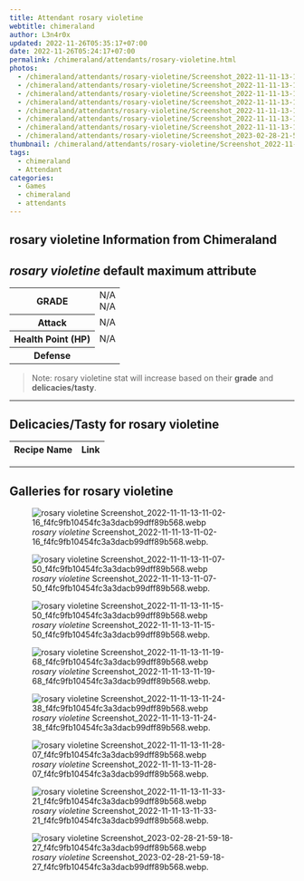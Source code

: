 ```yaml
---
title: Attendant rosary violetine
webtitle: chimeraland
author: L3n4r0x
updated: 2022-11-26T05:35:17+07:00
date: 2022-11-26T05:24:17+07:00
permalink: /chimeraland/attendants/rosary-violetine.html
photos:
  - /chimeraland/attendants/rosary-violetine/Screenshot_2022-11-11-13-11-02-16_f4fc9fb10454fc3a3dacb99dff89b568.webp
  - /chimeraland/attendants/rosary-violetine/Screenshot_2022-11-11-13-11-07-50_f4fc9fb10454fc3a3dacb99dff89b568.webp
  - /chimeraland/attendants/rosary-violetine/Screenshot_2022-11-11-13-11-15-50_f4fc9fb10454fc3a3dacb99dff89b568.webp
  - /chimeraland/attendants/rosary-violetine/Screenshot_2022-11-11-13-11-19-68_f4fc9fb10454fc3a3dacb99dff89b568.webp
  - /chimeraland/attendants/rosary-violetine/Screenshot_2022-11-11-13-11-24-38_f4fc9fb10454fc3a3dacb99dff89b568.webp
  - /chimeraland/attendants/rosary-violetine/Screenshot_2022-11-11-13-11-28-07_f4fc9fb10454fc3a3dacb99dff89b568.webp
  - /chimeraland/attendants/rosary-violetine/Screenshot_2022-11-11-13-11-33-21_f4fc9fb10454fc3a3dacb99dff89b568.webp
  - /chimeraland/attendants/rosary-violetine/Screenshot_2023-02-28-21-59-18-27_f4fc9fb10454fc3a3dacb99dff89b568.webp
thumbnail: /chimeraland/attendants/rosary-violetine/Screenshot_2022-11-11-13-11-02-16_f4fc9fb10454fc3a3dacb99dff89b568.webp
tags:
  - chimeraland
  - Attendant
categories:
  - Games
  - chimeraland
  - attendants
---
```


<link
  rel="stylesheet"
  href="https://rawcdn.githack.com/dimaslanjaka/Web-Manajemen/870a349/css/bootstrap-5-3-0-alpha3-wrapper.css"
/>
<section id="bootstrap-wrapper">
  <div data-bs-theme="dark">
    <h2>rosary violetine Information from Chimeraland</h2>
    <h2 id="attribute"><i>rosary violetine</i> default maximum attribute</h2>
    <div class="row">
      <div class="col mb-2">
        <div class="card">
          <div class="card-body">
            <table>
              <tr>
                <th>GRADE</th>
                <td>N/A <br />N/A</td>
              </tr>
              <tr>
                <th>Attack</th>
                <td>N/A</td>
              </tr>
              <tr>
                <th>Health Point (HP)</th>
                <td>N/A</td>
              </tr>
              <tr>
                <th>Defense</th>
                <td></td>
              </tr>
            </table>
          </div>
        </div>
      </div>
    </div>
    <blockquote>
      Note: rosary violetine stat will increase based on their <b>grade</b> and
      <b>delicacies/tasty</b>.
    </blockquote>
    <hr />
    <h2 id="delicacies">Delicacies/Tasty for rosary violetine</h2>
    <div class="card">
      <div class="card-body">
        <div class="table-responsive">
          <table class="table table-striped">
            <thead>
              <tr>
                <th>Recipe Name</th>
                <th>Link</th>
              </tr>
            </thead>
            <tbody></tbody>
          </table>
        </div>
      </div>
    </div>
    <hr />
    <div id="gallery">
      <h2>Galleries for rosary violetine</h2>
      <div class="row">
        <div class="col-lg-6 col-12">
          <figure>
            <img
              src="https://www.webmanajemen.com/chimeraland/attendants/rosary-violetine/Screenshot_2022-11-11-13-11-02-16_f4fc9fb10454fc3a3dacb99dff89b568.webp"
              alt="rosary violetine Screenshot_2022-11-11-13-11-02-16_f4fc9fb10454fc3a3dacb99dff89b568.webp"
            />
            <figcaption>
              <i>rosary violetine</i>
              Screenshot_2022-11-11-13-11-02-16_f4fc9fb10454fc3a3dacb99dff89b568.webp.
            </figcaption>
          </figure>
        </div>
        <div class="col-lg-6 col-12">
          <figure>
            <img
              src="https://www.webmanajemen.com/chimeraland/attendants/rosary-violetine/Screenshot_2022-11-11-13-11-07-50_f4fc9fb10454fc3a3dacb99dff89b568.webp"
              alt="rosary violetine Screenshot_2022-11-11-13-11-07-50_f4fc9fb10454fc3a3dacb99dff89b568.webp"
            />
            <figcaption>
              <i>rosary violetine</i>
              Screenshot_2022-11-11-13-11-07-50_f4fc9fb10454fc3a3dacb99dff89b568.webp.
            </figcaption>
          </figure>
        </div>
        <div class="col-lg-6 col-12">
          <figure>
            <img
              src="https://www.webmanajemen.com/chimeraland/attendants/rosary-violetine/Screenshot_2022-11-11-13-11-15-50_f4fc9fb10454fc3a3dacb99dff89b568.webp"
              alt="rosary violetine Screenshot_2022-11-11-13-11-15-50_f4fc9fb10454fc3a3dacb99dff89b568.webp"
            />
            <figcaption>
              <i>rosary violetine</i>
              Screenshot_2022-11-11-13-11-15-50_f4fc9fb10454fc3a3dacb99dff89b568.webp.
            </figcaption>
          </figure>
        </div>
        <div class="col-lg-6 col-12">
          <figure>
            <img
              src="https://www.webmanajemen.com/chimeraland/attendants/rosary-violetine/Screenshot_2022-11-11-13-11-19-68_f4fc9fb10454fc3a3dacb99dff89b568.webp"
              alt="rosary violetine Screenshot_2022-11-11-13-11-19-68_f4fc9fb10454fc3a3dacb99dff89b568.webp"
            />
            <figcaption>
              <i>rosary violetine</i>
              Screenshot_2022-11-11-13-11-19-68_f4fc9fb10454fc3a3dacb99dff89b568.webp.
            </figcaption>
          </figure>
        </div>
        <div class="col-lg-6 col-12">
          <figure>
            <img
              src="https://www.webmanajemen.com/chimeraland/attendants/rosary-violetine/Screenshot_2022-11-11-13-11-24-38_f4fc9fb10454fc3a3dacb99dff89b568.webp"
              alt="rosary violetine Screenshot_2022-11-11-13-11-24-38_f4fc9fb10454fc3a3dacb99dff89b568.webp"
            />
            <figcaption>
              <i>rosary violetine</i>
              Screenshot_2022-11-11-13-11-24-38_f4fc9fb10454fc3a3dacb99dff89b568.webp.
            </figcaption>
          </figure>
        </div>
        <div class="col-lg-6 col-12">
          <figure>
            <img
              src="https://www.webmanajemen.com/chimeraland/attendants/rosary-violetine/Screenshot_2022-11-11-13-11-28-07_f4fc9fb10454fc3a3dacb99dff89b568.webp"
              alt="rosary violetine Screenshot_2022-11-11-13-11-28-07_f4fc9fb10454fc3a3dacb99dff89b568.webp"
            />
            <figcaption>
              <i>rosary violetine</i>
              Screenshot_2022-11-11-13-11-28-07_f4fc9fb10454fc3a3dacb99dff89b568.webp.
            </figcaption>
          </figure>
        </div>
        <div class="col-lg-6 col-12">
          <figure>
            <img
              src="https://www.webmanajemen.com/chimeraland/attendants/rosary-violetine/Screenshot_2022-11-11-13-11-33-21_f4fc9fb10454fc3a3dacb99dff89b568.webp"
              alt="rosary violetine Screenshot_2022-11-11-13-11-33-21_f4fc9fb10454fc3a3dacb99dff89b568.webp"
            />
            <figcaption>
              <i>rosary violetine</i>
              Screenshot_2022-11-11-13-11-33-21_f4fc9fb10454fc3a3dacb99dff89b568.webp.
            </figcaption>
          </figure>
        </div>
        <div class="col-lg-6 col-12">
          <figure>
            <img
              src="https://www.webmanajemen.com/chimeraland/attendants/rosary-violetine/Screenshot_2023-02-28-21-59-18-27_f4fc9fb10454fc3a3dacb99dff89b568.webp"
              alt="rosary violetine Screenshot_2023-02-28-21-59-18-27_f4fc9fb10454fc3a3dacb99dff89b568.webp"
            />
            <figcaption>
              <i>rosary violetine</i>
              Screenshot_2023-02-28-21-59-18-27_f4fc9fb10454fc3a3dacb99dff89b568.webp.
            </figcaption>
          </figure>
        </div>
      </div>
    </div>
  </div>
</section>